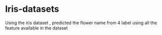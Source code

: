 # Iris-datasets
Using the iris dataset , predicted the flower name from 4 label using all the feature available in the dataset
